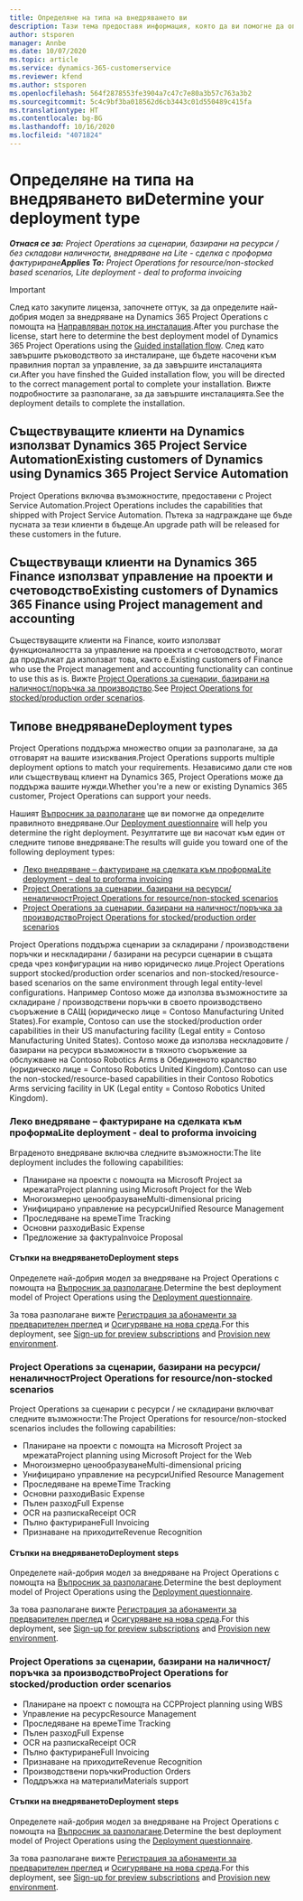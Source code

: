 ```yaml
---
title: Определяне на типа на внедряването ви
description: Тази тема предоставя информация, която да ви помогне да определите правилния тип на внедряване за Project Operations за фирмата си.
author: stsporen
manager: Annbe
ms.date: 10/07/2020
ms.topic: article
ms.service: dynamics-365-customerservice
ms.reviewer: kfend
ms.author: stsporen
ms.openlocfilehash: 564f2878553fe3904a7c47c7e80a3b57c763a3b2
ms.sourcegitcommit: 5c4c9bf3ba018562d6cb3443c01d550489c415fa
ms.translationtype: HT
ms.contentlocale: bg-BG
ms.lasthandoff: 10/16/2020
ms.locfileid: "4071824"
---
```

# <a name="determine-your-deployment-type"></a><span data-ttu-id="17196-103">Определяне на типа на внедряването ви</span><span class="sxs-lookup"><span data-stu-id="17196-103">Determine your deployment type</span></span>

<span data-ttu-id="17196-104">_**Отнася се за:** Project Operations за сценарии, базирани на ресурси / без складови наличности, внедряване на Lite - сделка с проформа фактуриране_</span><span class="sxs-lookup"><span data-stu-id="17196-104">_**Applies To:** Project Operations for resource/non-stocked based scenarios, Lite deployment - deal to proforma invoicing_</span></span>

> [!IMPORTANT]
> <span data-ttu-id="17196-105">След като закупите лиценза, започнете оттук, за да определите най-добрия модел за внедряване на Dynamics 365 Project Operations с помощта на [Направляван поток на инсталация](https://aka.ms/provisionprojectoperations).</span><span class="sxs-lookup"><span data-stu-id="17196-105">After you purchase the license, start here to determine the best deployment model of Dynamics 365 Project Operations using the [Guided installation flow](https://aka.ms/provisionprojectoperations).</span></span>
> <span data-ttu-id="17196-106">След като завършите ръководството за инсталиране, ще бъдете насочени към правилния портал за управление, за да завършите инсталацията си.</span><span class="sxs-lookup"><span data-stu-id="17196-106">After you have finshed the Guided installation flow, you will be directed to the correct management portal to complete your installation.</span></span> <span data-ttu-id="17196-107">Вижте подробностите за разполагане, за да завършите инсталацията.</span><span class="sxs-lookup"><span data-stu-id="17196-107">See the deployment details to complete the installation.</span></span>


## <a name="existing-customers-of-dynamics-using-dynamics-365-project-service-automation"></a><span data-ttu-id="17196-108">Съществуващите клиенти на Dynamics използват Dynamics 365 Project Service Automation</span><span class="sxs-lookup"><span data-stu-id="17196-108">Existing customers of Dynamics using Dynamics 365 Project Service Automation</span></span>
<span data-ttu-id="17196-109">Project Operations включва възможностите, предоставени с Project Service Automation.</span><span class="sxs-lookup"><span data-stu-id="17196-109">Project Operations includes the capabilities that shipped with Project Service Automation.</span></span> <span data-ttu-id="17196-110">Пътека за надграждане ще бъде пусната за тези клиенти в бъдеще.</span><span class="sxs-lookup"><span data-stu-id="17196-110">An upgrade path will be released for these customers in the future.</span></span>

## <a name="existing-customers-of-dynamics-365-finance-using-project-management-and-accounting"></a><span data-ttu-id="17196-111">Съществуващи клиенти на Dynamics 365 Finance използват управление на проекти и счетоводство</span><span class="sxs-lookup"><span data-stu-id="17196-111">Existing customers of Dynamics 365 Finance using Project management and accounting</span></span> 

<span data-ttu-id="17196-112">Съществуващите клиенти на Finance, които използват функционалността за управление на проекта и счетоводството, могат да продължат да използват това, както е.</span><span class="sxs-lookup"><span data-stu-id="17196-112">Existing customers of Finance who use the Project management and accounting functionality can continue to use this as is.</span></span> <span data-ttu-id="17196-113">Вижте [Project Operations за сценарии, базирани на наличност/поръчка за производство](#pma).</span><span class="sxs-lookup"><span data-stu-id="17196-113">See [Project Operations for stocked/production order scenarios](#pma).</span></span>


## <a name="deployment-types"></a><span data-ttu-id="17196-114">Типове внедряване</span><span class="sxs-lookup"><span data-stu-id="17196-114">Deployment types</span></span>
<span data-ttu-id="17196-115">Project Operations поддържа множество опции за разполагане, за да отговарят на вашите изисквания.</span><span class="sxs-lookup"><span data-stu-id="17196-115">Project Operations supports multiple deployment options to match your requirements.</span></span> <span data-ttu-id="17196-116">Независимо дали сте нов или съществуващ клиент на Dynamics 365, Project Operations може да поддържа вашите нужди.</span><span class="sxs-lookup"><span data-stu-id="17196-116">Whether you're a new or existing Dynamics 365 customer, Project Operations can support your needs.</span></span>

<span data-ttu-id="17196-117">Нашият [Въпросник за разполагане](https://aka.ms/provisionprojectoperations) ще ви помогне да определите правилното внедряване.</span><span class="sxs-lookup"><span data-stu-id="17196-117">Our [Deployment questionnaire](https://aka.ms/provisionprojectoperations) will help you determine the right deployment.</span></span> <span data-ttu-id="17196-118">Резултатите ще ви насочат към един от следните типове внедряване:</span><span class="sxs-lookup"><span data-stu-id="17196-118">The results will guide you toward one of the following deployment types:</span></span>

- [<span data-ttu-id="17196-119">Леко внедряване – фактуриране на сделката към проформа</span><span class="sxs-lookup"><span data-stu-id="17196-119">Lite deployment – deal to proforma invoicing</span></span>](#lite)
- [<span data-ttu-id="17196-120">Project Operations за сценарии, базирани на ресурси/неналичност</span><span class="sxs-lookup"><span data-stu-id="17196-120">Project Operations for resource/non-stocked scenarios</span></span>](#integrated)
- [<span data-ttu-id="17196-121">Project Operations за сценарии, базирани на наличност/поръчка за производство</span><span class="sxs-lookup"><span data-stu-id="17196-121">Project Operations for stocked/production order scenarios</span></span>](#pma)

<span data-ttu-id="17196-122">Project Operations поддържа сценарии за складирани / производствени поръчки и нескладирани / базирани на ресурси сценарии в същата среда чрез конфигурации на ниво юридическо лице.</span><span class="sxs-lookup"><span data-stu-id="17196-122">Project Operations support stocked/production order scenarios and non-stocked/resource-based scenarios on the same environment through legal entity-level configurations.</span></span> <span data-ttu-id="17196-123">Например Contoso може да използва възможностите за складиране / производствени поръчки в своето производствено съоръжение в САЩ (юридическо лице = Contoso Manufacturing United States).</span><span class="sxs-lookup"><span data-stu-id="17196-123">For example, Contoso can use the stocked/production order capabilities in their US manufacturing facility (Legal entity = Contoso Manufacturing United States).</span></span> <span data-ttu-id="17196-124">Contoso може да използва нескладовите / базирани на ресурси възможности в тяхното съоръжение за обслужване на Contoso Robotics Arms в Обединеното кралство (юридическо лице = Contoso Robotics United Kingdom).</span><span class="sxs-lookup"><span data-stu-id="17196-124">Contoso can use the non-stocked/resource-based capabilities in their Contoso Robotics Arms servicing facility in UK (Legal entity = Contoso Robotics United Kingdom).</span></span>

### <a name="lite-deployment---deal-to-proforma-invoicing"></a><a  name="lite"></a><span data-ttu-id="17196-125">Леко внедряване – фактуриране на сделката към проформа</span><span class="sxs-lookup"><span data-stu-id="17196-125">Lite deployment - deal to proforma invoicing</span></span>

<span data-ttu-id="17196-126">Вграденото внедряване включва следните възможности:</span><span class="sxs-lookup"><span data-stu-id="17196-126">The lite deployment includes the following capabilities:</span></span>

- <span data-ttu-id="17196-127">Планиране на проекти с помощта на Microsoft Project за мрежата</span><span class="sxs-lookup"><span data-stu-id="17196-127">Project planning using Microsoft Project for the Web</span></span>
- <span data-ttu-id="17196-128">Многоизмерно ценообразуване</span><span class="sxs-lookup"><span data-stu-id="17196-128">Multi-dimensional pricing</span></span>
- <span data-ttu-id="17196-129">Унифицирано управление на ресурси</span><span class="sxs-lookup"><span data-stu-id="17196-129">Unified Resource Management</span></span>
- <span data-ttu-id="17196-130">Проследяване на време</span><span class="sxs-lookup"><span data-stu-id="17196-130">Time Tracking</span></span>
- <span data-ttu-id="17196-131">Основни разходи</span><span class="sxs-lookup"><span data-stu-id="17196-131">Basic Expense</span></span>
- <span data-ttu-id="17196-132">Предложение за фактура</span><span class="sxs-lookup"><span data-stu-id="17196-132">Invoice Proposal</span></span>

#### <a name="deployment-steps"></a><span data-ttu-id="17196-133">Стъпки на внедряването</span><span class="sxs-lookup"><span data-stu-id="17196-133">Deployment steps</span></span>
<span data-ttu-id="17196-134">Определете най-добрия модел за внедряване на Project Operations с помощта на [Въпросник за разполагане](https://aka.ms/provisionprojectoperations).</span><span class="sxs-lookup"><span data-stu-id="17196-134">Determine the best deployment model of Project Operations using the [Deployment questionnaire](https://aka.ms/provisionprojectoperations).</span></span>

<span data-ttu-id="17196-135">За това разполагане вижте [Регистрация за абонаменти за предварителен преглед](lite-preview-subscription-sign-up.md) и [Осигуряване на нова среда](lite-deployment.md).</span><span class="sxs-lookup"><span data-stu-id="17196-135">For this deployment, see [Sign-up for preview subscriptions](lite-preview-subscription-sign-up.md) and [Provision new environment](lite-deployment.md).</span></span> 


### <a name="project-operations-for-resourcenon-stocked-scenarios"></a><a name="integrated"></a><span data-ttu-id="17196-136">Project Operations за сценарии, базирани на ресурси/неналичност</span><span class="sxs-lookup"><span data-stu-id="17196-136">Project Operations for resource/non-stocked scenarios</span></span>
<span data-ttu-id="17196-137">Project Operations за сценарии с ресурси / не складирани включват следните възможности:</span><span class="sxs-lookup"><span data-stu-id="17196-137">The Project Operations for resource/non-stocked scenarios includes the following capabilities:</span></span>
  
- <span data-ttu-id="17196-138">Планиране на проекти с помощта на Microsoft Project за мрежата</span><span class="sxs-lookup"><span data-stu-id="17196-138">Project planning using Microsoft Project for the Web</span></span>
- <span data-ttu-id="17196-139">Многоизмерно ценообразуване</span><span class="sxs-lookup"><span data-stu-id="17196-139">Multi-dimensional pricing</span></span>
- <span data-ttu-id="17196-140">Унифицирано управление на ресурси</span><span class="sxs-lookup"><span data-stu-id="17196-140">Unified Resource Management</span></span>
- <span data-ttu-id="17196-141">Проследяване на време</span><span class="sxs-lookup"><span data-stu-id="17196-141">Time Tracking</span></span>
- <span data-ttu-id="17196-142">Основни разходи</span><span class="sxs-lookup"><span data-stu-id="17196-142">Basic Expense</span></span>
- <span data-ttu-id="17196-143">Пълен разход</span><span class="sxs-lookup"><span data-stu-id="17196-143">Full Expense</span></span>
- <span data-ttu-id="17196-144">OCR на разписка</span><span class="sxs-lookup"><span data-stu-id="17196-144">Receipt OCR</span></span>
- <span data-ttu-id="17196-145">Пълно фактуриране</span><span class="sxs-lookup"><span data-stu-id="17196-145">Full Invoicing</span></span>
- <span data-ttu-id="17196-146">Признаване на приходите</span><span class="sxs-lookup"><span data-stu-id="17196-146">Revenue Recognition</span></span>

#### <a name="deployment-steps"></a><span data-ttu-id="17196-147">Стъпки на внедряването</span><span class="sxs-lookup"><span data-stu-id="17196-147">Deployment steps</span></span>
<span data-ttu-id="17196-148">Определете най-добрия модел за внедряване на Project Operations с помощта на [Въпросник за разполагане](https://aka.ms/provisionprojectoperations).</span><span class="sxs-lookup"><span data-stu-id="17196-148">Determine the best deployment model of Project Operations using the [Deployment questionnaire](https://aka.ms/provisionprojectoperations).</span></span>

<span data-ttu-id="17196-149">За това разполагане вижте [Регистрация за абонаменти за предварителен преглед](resource-sign-up-preview-subscription.md) и [Осигуряване на нова среда](resource-provision-new-environment.md).</span><span class="sxs-lookup"><span data-stu-id="17196-149">For this deployment, see [Sign-up for preview subscriptions](resource-sign-up-preview-subscription.md) and [Provision new environment](resource-provision-new-environment.md).</span></span> 


### <a name="project-operations-for-stockedproduction-order-scenarios"></a><a name="pma"></a><span data-ttu-id="17196-150">Project Operations за сценарии, базирани на наличност/поръчка за производство</span><span class="sxs-lookup"><span data-stu-id="17196-150">Project Operations for stocked/production order scenarios</span></span>

- <span data-ttu-id="17196-151">Планиране на проект с помощта на ССР</span><span class="sxs-lookup"><span data-stu-id="17196-151">Project planning using WBS</span></span>
- <span data-ttu-id="17196-152">Управление на ресурс</span><span class="sxs-lookup"><span data-stu-id="17196-152">Resource Management</span></span>
- <span data-ttu-id="17196-153">Проследяване на време</span><span class="sxs-lookup"><span data-stu-id="17196-153">Time Tracking</span></span>
- <span data-ttu-id="17196-154">Пълен разход</span><span class="sxs-lookup"><span data-stu-id="17196-154">Full Expense</span></span>
- <span data-ttu-id="17196-155">OCR на разписка</span><span class="sxs-lookup"><span data-stu-id="17196-155">Receipt OCR</span></span>
- <span data-ttu-id="17196-156">Пълно фактуриране</span><span class="sxs-lookup"><span data-stu-id="17196-156">Full Invoicing</span></span>
- <span data-ttu-id="17196-157">Признаване на приходите</span><span class="sxs-lookup"><span data-stu-id="17196-157">Revenue Recognition</span></span>
- <span data-ttu-id="17196-158">Производствени поръчки</span><span class="sxs-lookup"><span data-stu-id="17196-158">Production Orders</span></span>
- <span data-ttu-id="17196-159">Поддръжка на материали</span><span class="sxs-lookup"><span data-stu-id="17196-159">Materials support</span></span>

#### <a name="deployment-steps"></a><span data-ttu-id="17196-160">Стъпки на внедряването</span><span class="sxs-lookup"><span data-stu-id="17196-160">Deployment steps</span></span>
<span data-ttu-id="17196-161">Определете най-добрия модел за внедряване на Project Operations с помощта на [Въпросник за разполагане](https://aka.ms/provisionprojectoperations).</span><span class="sxs-lookup"><span data-stu-id="17196-161">Determine the best deployment model of Project Operations using the [Deployment questionnaire](https://aka.ms/provisionprojectoperations).</span></span>

<span data-ttu-id="17196-162">За това разполагане вижте [Регистрация за абонаменти за предварителен преглед](https://docs.microsoft.com/dynamics365/fin-ops-core/dev-itpro/dev-tools/sign-up-preview-subscription?toc=/dynamics365/finance/toc.json) и [Осигуряване на нова среда](https://docs.microsoft.com/dynamics365/fin-ops-core/dev-itpro/deployment/deploy-demo-environment?toc=/dynamics365/finance/toc.json).</span><span class="sxs-lookup"><span data-stu-id="17196-162">For this deployment, see [Sign-up for preview subscriptions](https://docs.microsoft.com/dynamics365/fin-ops-core/dev-itpro/dev-tools/sign-up-preview-subscription?toc=/dynamics365/finance/toc.json) and [Provision new environment](https://docs.microsoft.com/dynamics365/fin-ops-core/dev-itpro/deployment/deploy-demo-environment?toc=/dynamics365/finance/toc.json).</span></span> 

